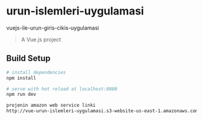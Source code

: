 # urun-islemleri-uygulamasi
vuejs-ile-urun-giris-cikis-uygulamasi

> A Vue.js project

## Build Setup

``` bash
# install dependencies
npm install

# serve with hot reload at localhost:8080
npm run dev

projenin amazon web service linki
http://vue-urun-islemleri-uygulamasi.s3-website-us-east-1.amazonaws.com
